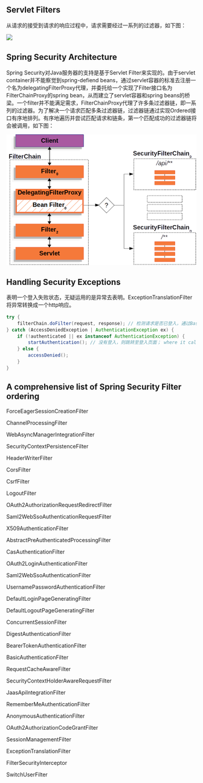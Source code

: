 ## Servlet Filters
从请求的接受到请求的响应过程中，请求需要经过一系列的过滤器，如下图：

![](https://github.com/jiaying2001/CocoaDessert/blob/main/doc/SpringSecurity/img/servlet-container.png.png)

## Spring Security Architecture
Spring Security对Java服务器的支持是基于Servlet Filter来实现的。由于servlet container并不能察觉到spring-defiend beans，通过servlet容器的标准去注册一个名为delegatingFilterProxy代理，并委托给一个实现了Filter接口名为FilterChainProxy的spring bean，从而建立了servlet容器和spring beans的桥梁。一个filter并不能满足需求，FilterChainProxy代理了许多条过滤器链，即一系列的过滤器。为了解决一个请求匹配多条过滤器链，过滤器链通过实现Ordered接口有序地排列。有序地遍历并尝试匹配请求和链条，第一个匹配成功的过滤器链将会被调用，如下图：

![](https://github.com/jiaying2001/CocoaDessert/blob/main/doc/SpringSecurity/img/multi-securityfilterchain.png)

## Handling Security Exceptions
表明一个登入失败状态，无疑运用的是异常去表明。ExceptionTranslationFilter将异常转换成一个http响应。
```java
try {
	filterChain.doFilter(request, response); // 检测请求是否已登入，通过BasicAuthenticationFilter。
} catch (AccessDeniedException | AuthenticationException ex) { 
	if (!authenticated || ex instanceof AuthenticationException) {
		startAuthentication(); // 没有登入，则跳转至登入页面； where it calls AuthenticationEntryPoint rendering login page.
	} else {
		accessDenied();
	}
}
```
##  A comprehensive list of Spring Security Filter ordering
ForceEagerSessionCreationFilter

ChannelProcessingFilter

WebAsyncManagerIntegrationFilter

SecurityContextPersistenceFilter

HeaderWriterFilter

CorsFilter

CsrfFilter

LogoutFilter

OAuth2AuthorizationRequestRedirectFilter

Saml2WebSsoAuthenticationRequestFilter

X509AuthenticationFilter

AbstractPreAuthenticatedProcessingFilter

CasAuthenticationFilter

OAuth2LoginAuthenticationFilter

Saml2WebSsoAuthenticationFilter

UsernamePasswordAuthenticationFilter

DefaultLoginPageGeneratingFilter

DefaultLogoutPageGeneratingFilter

ConcurrentSessionFilter

DigestAuthenticationFilter

BearerTokenAuthenticationFilter

BasicAuthenticationFilter

RequestCacheAwareFilter

SecurityContextHolderAwareRequestFilter

JaasApiIntegrationFilter

RememberMeAuthenticationFilter

AnonymousAuthenticationFilter

OAuth2AuthorizationCodeGrantFilter

SessionManagementFilter

ExceptionTranslationFilter

FilterSecurityInterceptor

SwitchUserFilter
